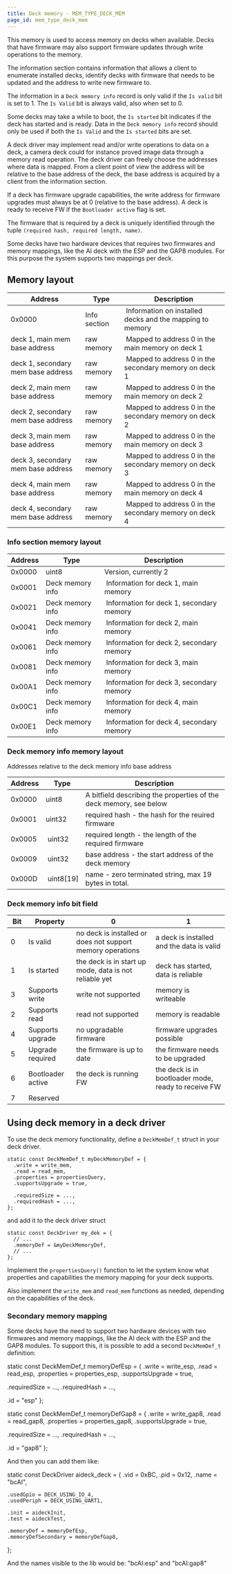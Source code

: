 ```yaml
---
title: Deck memory - MEM_TYPE_DECK_MEM
page_id: mem_type_deck_mem
---
```


This memory is used to access memory on decks when available. Decks that have firmware may also
support firmware updates through write operations to the memory.

The information section contains information that allows a client to enumerate installed decks,
identify decks with firmware that needs to be updated and the address to write new firmware to.

The information in a `Deck memory info` record is only valid if the `Is valid` bit is set to 1. The `Is Valid` bit
is always valid, also when set to 0.

Some decks may take a while to boot, the `Is started` bit indicates if the deck has started and is ready.
Data in the `Deck memory info` record should only be used if both the `Is Valid` and the `Is started`
bits are set.

A deck driver may implement read and/or write operations to data on a deck, a camera deck could for
instance proved image data through a memory read operation. The deck driver can freely choose the addresses
where data is mapped. From a client point of view the address will be relative to the base address of the deck,
the base address is acquired by a client from the information section.

If a deck has firmware upgrade capabilities, the write address for firmware upgrades must always be at 0 (relative
to the base address). A deck is ready to receive FW if the `Bootloader active` flag is set.

The firmware that is required by a deck is uniquely identified through the tuple `(required hash, required length, name)`.

Some decks have two hardware devices that requires two firmwares and memory mappings, like the AI deck with the ESP and
the GAP8 modules. For this purpose the system supports two mappings per deck.

## Memory layout

| Address                            | Type         | Description                                              |
|------------------------------------|--------------|----------------------------------------------------------|
| 0x0000                             | Info section | Information on installed decks and the mapping to memory |
| deck 1, main mem base address      | raw memory   | Mapped to address 0 in the main memory on deck 1         |
| deck 1, secondary mem base address | raw memory   | Mapped to address 0 in the secondary memory on deck 1    |
| deck 2, main mem base address      | raw memory   | Mapped to address 0 in the main memory on deck 2         |
| deck 2, secondary mem base address | raw memory   | Mapped to address 0 in the secondary memory on deck 2    |
| deck 3, main mem base address      | raw memory   | Mapped to address 0 in the main memory on deck 3         |
| deck 3, secondary mem base address | raw memory   | Mapped to address 0 in the secondary memory on deck 3    |
| deck 4, main mem base address      | raw memory   | Mapped to address 0 in the main memory on deck 4         |
| deck 4, secondary mem base address | raw memory   | Mapped to address 0 in the secondary memory on deck 4    |


### Info section memory layout

| Address | Type             | Description                              |
|---------|------------------|------------------------------------------|
| 0x0000  | uint8            | Version, currently 2                     |
| 0x0001  | Deck memory info | Information for deck 1, main memory      |
| 0x0021  | Deck memory info | Information for deck 1, secondary memory |
| 0x0041  | Deck memory info | Information for deck 2, main memory      |
| 0x0061  | Deck memory info | Information for deck 2, secondary memory |
| 0x0081  | Deck memory info | Information for deck 3, main memory      |
| 0x00A1  | Deck memory info | Information for deck 3, secondary memory |
| 0x00C1  | Deck memory info | Information for deck 4, main memory      |
| 0x00E1  | Deck memory info | Information for deck 4, secondary memory |


### Deck memory info memory layout

Addresses relative to the deck memory info base address

| Address | Type        | Description                                                        |
|---------|-------------|--------------------------------------------------------------------|
| 0x0000  | uint8       | A bitfield describing the properties of the deck memory, see below |
| 0x0001  | uint32      | required hash - the hash for the reuired firmware                  |
| 0x0005  | uint32      | required length - the length of the required firmware              |
| 0x0009  | uint32      | base address - the start address of the deck memory                |
| 0x000D  | uint8\[19\] | name - zero terminated string, max 19 bytes in total.              |


### Deck memory info bit field

| Bit | Property          | 0                                                          | 1                                                   |
|-----|-------------------|------------------------------------------------------------|-----------------------------------------------------|
| 0   | Is valid          | no deck is installed or does not support memory operations | a deck is installed and the data is valid           |
| 1   | Is started        | the deck is in start up mode, data is not reliable yet     | deck has started, data is reliable                  |
| 3   | Supports write    | write not supported                                        | memory is writeable                                 |
| 2   | Supports read     | read not supported                                         | memory is readable                                  |
| 4   | Supports upgrade  | no upgradable firmware                                     | firmware upgrades possible                          |
| 5   | Upgrade required  | the firmware is up to date                                 | the firmware needs to be upgraded                   |
| 6   | Bootloader active | the deck is running FW                                     | the deck is in bootloader mode, ready to receive FW |
| 7   | Reserved          |                                                            |                                                     |


## Using deck memory in a deck driver

To use the deck memory functionality, define a `DeckMemDef_t` struct in your deck driver.

```
static const DeckMemDef_t myDeckMemoryDef = {
  .write = write_mem,
  .read = read_mem,
  .properties = propertiesQuery,
  .supportsUpgrade = true,

  .requiredSize = ...,
  .requiredHash = ...,
};
```

and add it to the deck driver struct

```
static const DeckDriver my_dek = {
  // ...
  .memoryDef = &myDeckMemoryDef,
  // ...
};
```

Implement the `propertiesQuery()` function to let the system know what properties and capabilities the memory mapping
for your deck supports.

Also implement the `write_mem` and `read_mem` functions as needed, depending on the capabilities of the deck.

### Secondary memory mapping

Some decks have the need to support two hardware devices with two firmwares and memory mappings, like the AI deck with
the ESP and the GAP8 modules. To support this, it is possible to add a second `DeckMemDef_t` definition:

static const DeckMemDef_t memoryDefEsp = {
  .write = write_esp,
  .read = read_esp,
  .properties = properties_esp,
  .supportsUpgrade = true,

  .requiredSize = ...,
  .requiredHash = ...,

  .id = "esp"
};

static const DeckMemDef_t memoryDefGap8 = {
  .write = write_gap8,
  .read = read_gap8,
  .properties = properties_gap8,
  .supportsUpgrade = true,

  .requiredSize = ...,
  .requiredHash = ...,

  .id = "gap8"
};

And then you can add them like:

static const DeckDriver aideck_deck = {
    .vid = 0xBC,
    .pid = 0x12,
    .name = "bcAI",

    .usedGpio = DECK_USING_IO_4,
    .usedPeriph = DECK_USING_UART1,

    .init = aideckInit,
    .test = aideckTest,

    .memoryDef = memoryDefEsp,
    .memoryDefSecondary = memoryDefGap8,
};

And the names visible to the lib would be:
    "bcAI:esp" and
    "bcAI:gap8"
